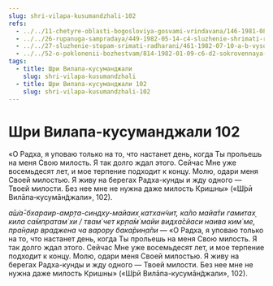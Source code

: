 ```yaml
---
slug: shri-vilapa-kusumandzhali-102
refs:
  - ../../11-chetyre-oblasti-bogosloviya-gosvami-vrindavana/146-1981-08-14-b2-achari-sambandhi-abhidei-i-prajodzhany.md
  - ../../26-rupanuga-sampradaya/449-1982-05-14-c4-sluzhenie-shrimati-radharani-v-linii-shri-rupy-dushi-proishodyashhie-iz-anga-dzhjoti.md
  - ../../27-sluzhenie-stopam-srimati-radharani/461-1982-07-10-a-b-vysochajshee-dostizhenie-v-shkole-gaudiya-vajshnavov.md
  - ../../52-o-poklonenii-bozhestvam/814-1982-01-09-c6-d2-sokrovennaya-sushhnost-pokloneniya-govardhan-shile.md
tags:
  - title: Шри Вилапа-кусуманджали
    slug: shri-vilapa-kusumandzhali
  - title: Шри Вилапа-кусуманджали 102
    slug: shri-vilapa-kusumandzhali-102
---
```


# Шри Вилапа-кусуманджали 102

«О Радха, я уповаю только на то, что настанет день, когда Ты прольешь на меня Свою милость. Я так долго ждал этого. Сейчас Мне уже восемьдесят лет, и мое терпение подходит к концу. Молю, одари меня Своей милостью. Я живу на берегах Радха-кунды и жду одного — Твоей милости. Без нее мне не нужна даже милость Кришны» («Ш́рӣ Вилāпа‑кусумāн̃джали», 102).

*а̄ш́а̄-бхараир-амр̣та-синдху-майаих̣ катхан̃чит, ка̄ло майа̄ти гамитах̣ кила са̄мпратам̇ хи / твам̇ чет кр̣па̄м̇ майи видха̄сйаси наива ким̇ ме, пра̄н̣аир враджена ча варору бака̄рин̣а̄пи* — «О Радха, я уповаю только на то, что настанет день, когда Ты прольешь на меня Свою милость. Я так долго ждал этого. Сейчас Мне уже восемьдесят лет, и мое терпение подходит к концу. Молю, одари меня Своей милостью. Я живу на берегах Радха-кунды и жду одного — Твоей милости. Без нее мне не нужна даже милость Кришны» («Ш́рӣ Вилāпа-кусумāн̃джали», 102).

